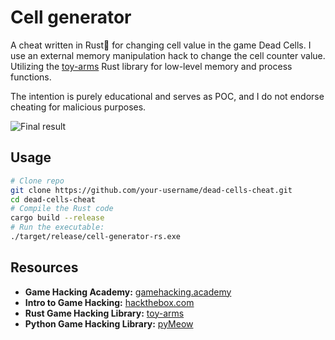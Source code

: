 # Cell generator

A cheat written in Rust🦀 for changing cell value in the game Dead Cells.
I use an external memory manipulation hack to change the cell counter value.
Utilizing the [toy-arms](https://github.com/pseuxide/toy-arms) Rust library for low-level memory and process functions.

The intention is purely educational and serves as POC, and I do not endorse cheating for malicious purposes.

![Final result](https://i.imgur.com/ezthjMS.png)

## Usage

```bash
# Clone repo
git clone https://github.com/your-username/dead-cells-cheat.git
cd dead-cells-cheat
# Compile the Rust code
cargo build --release
# Run the executable:
./target/release/cell-generator-rs.exe
```

## Resources

- **Game Hacking Academy:** [gamehacking.academy](https://gamehacking.academy/about)
- **Intro to Game Hacking:** [hackthebox.com](https://www.hackthebox.com/blog/intro-to-gamepwn-aka-game-hacking)
- **Rust Game Hacking Library:** [toy-arms](https://github.com/pseuxide/toy-arms)
- **Python Game Hacking Library:** [pyMeow](https://github.com/qb-0/pyMeow)
